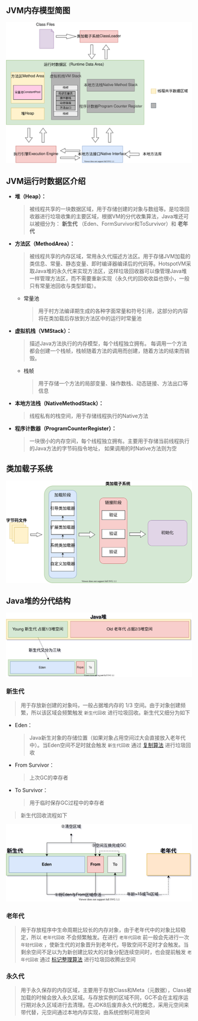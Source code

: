 ## JVM内存模型简图

![JVM结构简图.drawio](JVM内存模型/JVM结构简图.drawio.svg)

## JVM运行时数据区介绍

- **堆（Heap）：**

  > 被线程共享的一块数据区域，用于存储创建的对象与数组等。是垃圾回收器进行垃圾收集的主要区域，根据VM的分代收集算法，Java堆还可以被细分为： **新生代** （Eden、FormSurvivor和ToSurvivor）和 **老年代**
- **方法区（MethodArea）：**
  > 被线程共享的内存区域，常用永久代描述方法区。用于存储JVM加载的类信息、常量、静态变量、即时编译器编译后的代码等。HotspotVM采取Java堆的永久代来实现方法区，这样垃圾回收器可以像管理Java堆一样管理方法区，而不需要重新实现（永久代的回收收益也很小，一般只有常量池回收与类型卸载）。

    - 常量池

      > 用于村方法编译期生成的各种字面常量和符号引用，这部分的内容将在类加载后存放到方法区中的运行时常量池
- **虚拟机栈（VMStack）：**
  > 描述Java方法执行的内存模型，每个线程独立拥有。 每调用一个方法都会创建一个栈帧，栈帧随着方法的调用而创建，随着方法的结束而销毁。

    - 栈帧

      > 用于存储一个方法的局部变量、操作数栈、动态链接、方法出口等信息

- **本地方法栈（NativeMethodStack）：**

  > 线程私有的栈空间，用于存储线程执行的Native方法
- **程序计数器（ProgramCounterRegister）：**

  > 一块很小的内存空间，每个线程独立拥有。主要用于存储当前线程执行的Java方法的字节码指令地址， 如果调用的时Native方法则为空

## 类加载子系统
![类加载子系统结构.svg](JVM内存模型/类加载子系统结构.drawio.svg)

## Java堆的分代结构

![Java堆的分代结构.svg](JVM内存模型/Java堆分代结构.drawio.svg)

### 新生代

> 用于存放新创建的对象吗，一般占据堆内存的 1/3 空间。由于对象创建频繁，所以该区域会频繁触发 `新生代回收` 进行垃圾回收。新生代又细分为如下

- Eden：

  > Java新生对象的存储位置（如果对象占用空间过大会直接放入老年代中）。当Eden空间不足时就会触发 `新生代回收` 通过 [复制算法](/Java/JVM/GC收集算法及收集器.md?id=复制算法) 进行垃圾回收

- From Survivor：

  > 上次GC的幸存者

- To Survivor：

  > 用于临时保存GC过程中的幸存者

> 新生代回收流程如下

![新生代GC](JVM内存模型/新生代GC.drawio.svg)

### 老年代

> 用于存放程序中生命周期比较长的内存对象，由于老年代中的对象比较稳定，所以 `老年代回收` 不会频繁触发。在进行 `老年代回收` 前一般会先进行一次 `年轻代回收` ，使新生代的对象晋升到老年代，导致空间不足时才会触发。当剩余空间不足以为为新创建比较大的对象分配连续空间时，也会提前触发 `老年代回收` 通过 [标记整理算法](/Java/JVM/GC收集算法及收集器.md?id=标记整理算法) 进行垃圾回收腾出空间

### 永久代

> 用于永久保存的内存区域，主要用于存放Class和Meta（元数据），Class被加载的时候会放入永久区域。与存放实例的区域不同，GC不会在主程序运行期对永久区域进行去清理。在JDK8后废弃永久代的概念，采用元空间来带代替，元空间通过本地内存实现，由系统控制可用空间
